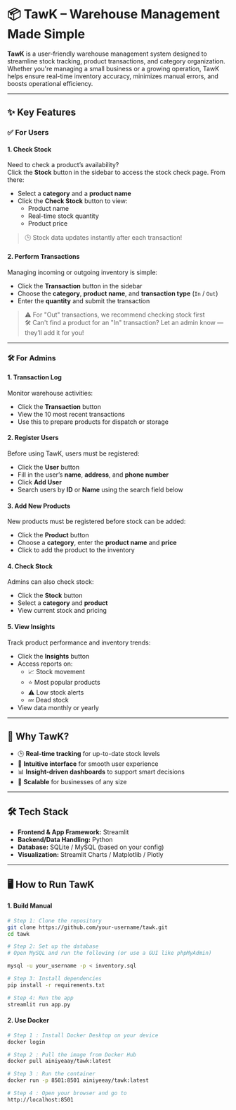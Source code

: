 # 📦 TawK – Warehouse Management Made Simple

**TawK** is a user-friendly warehouse management system designed to streamline stock tracking, product transactions, and category organization. Whether you're managing a small business or a growing operation, TawK helps ensure real-time inventory accuracy, minimizes manual errors, and boosts operational efficiency.

---

## ✨ Key Features

### ✅ For Users

#### 1. **Check Stock**
Need to check a product’s availability?  
Click the **Stock** button in the sidebar to access the stock check page. From there:

- Select a **category** and a **product name**
- Click the **Check Stock** button to view:
  - Product name
  - Real-time stock quantity
  - Product price

> 🕒 Stock data updates instantly after each transaction!

#### 2. **Perform Transactions**
Managing incoming or outgoing inventory is simple:

- Click the **Transaction** button in the sidebar
- Choose the **category**, **product name**, and **transaction type** (`In` / `Out`)
- Enter the **quantity** and submit the transaction

> ⚠️ For "Out" transactions, we recommend checking stock first  
> 🛠 Can't find a product for an "In" transaction? Let an admin know — they’ll add it for you!

---

### 🛠 For Admins

#### 1. **Transaction Log**
Monitor warehouse activities:

- Click the **Transaction** button
- View the 10 most recent transactions
- Use this to prepare products for dispatch or storage

#### 2. **Register Users**
Before using TawK, users must be registered:

- Click the **User** button
- Fill in the user’s **name**, **address**, and **phone number**
- Click **Add User**
- Search users by **ID** or **Name** using the search field below

#### 3. **Add New Products**
New products must be registered before stock can be added:

- Click the **Product** button
- Choose a **category**, enter the **product name** and **price**
- Click to add the product to the inventory

#### 4. **Check Stock**
Admins can also check stock:

- Click the **Stock** button
- Select a **category** and **product**
- View current stock and pricing

#### 5. **View Insights**
Track product performance and inventory trends:

- Click the **Insights** button
- Access reports on:
  - 📈 Stock movement
  - ⭐ Most popular products
  - ⚠️ Low stock alerts
  - 💤 Dead stock
- View data monthly or yearly

---

## 🚀 Why TawK?

- 🕒 **Real-time tracking** for up-to-date stock levels
- 🧭 **Intuitive interface** for smooth user experience
- 📊 **Insight-driven dashboards** to support smart decisions
- 🌱 **Scalable** for businesses of any size

---

## 🛠 Tech Stack

- **Frontend & App Framework:** Streamlit
- **Backend/Data Handling:** Python
- **Database:** SQLite / MySQL (based on your config)
- **Visualization:** Streamlit Charts / Matplotlib / Plotly

---

## 🖥️ How to Run TawK

#### 1. Build Manual
```bash
# Step 1: Clone the repository
git clone https://github.com/your-username/tawk.git
cd tawk

# Step 2: Set up the database
# Open MySQL and run the following (or use a GUI like phpMyAdmin)

mysql -u your_username -p < inventory.sql

# Step 3: Install dependencies
pip install -r requirements.txt

# Step 4: Run the app
streamlit run app.py
```

#### 2. Use Docker
```bash
# Step 1 : Install Docker Desktop on your device
docker login

# Step 2 : Pull the image from Docker Hub
docker pull ainiyeaay/tawk:latest

# Step 3 : Run the container
docker run -p 8501:8501 ainiyeeay/tawk:latest

# Step 4 : Open your browser and go to
http://localhost:8501
```
